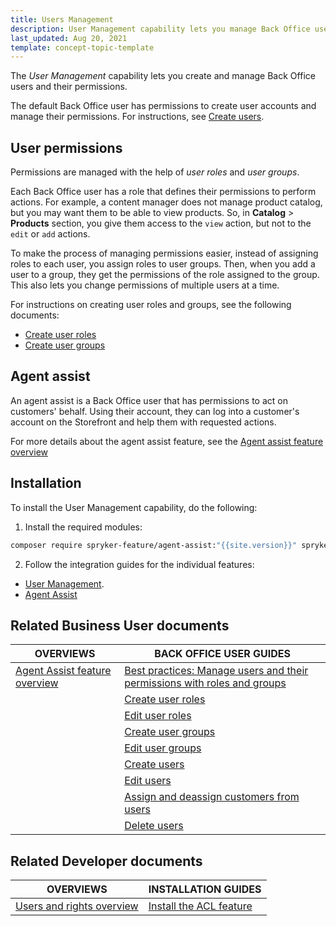 ```yaml
---
title: Users Management
description: User Management capability lets you manage Back Office users.
last_updated: Aug 20, 2021
template: concept-topic-template
---
```


The *User Management* capability lets you create and manage Back Office users and their permissions.

The default Back Office user has permissions to create user accounts and manage their permissions. For instructions, see [Create users](/docs/pbc/all/user-management/{{page.version}}/base-shop/manage-in-the-back-office/manage-users/create-users.html).

## User permissions

Permissions are managed with the help of *user roles* and *user groups*.

Each Back Office user has a role that defines their permissions to perform actions. For example, a content manager does not manage product catalog, but you may want them to be able to view products. So, in **Catalog** > **Products** section, you give them access to the `view` action, but not to the `edit` or `add` actions.

To make the process of managing permissions easier, instead of assigning roles to each user, you assign roles to user groups. Then, when you add a user to a group, they get the permissions of the role assigned to the group. This also lets you change permissions of multiple users at a time.

For instructions on creating user roles and groups, see the following documents:

* [Create user roles](/docs/pbc/all/user-management/{{page.version}}/base-shop/manage-in-the-back-office/manage-user-roles/create-user-roles.html)
* [Create user groups](/docs/pbc/all/user-management/{{page.version}}/base-shop/manage-in-the-back-office/manage-user-groups/create-user-groups.html)

## Agent assist

An agent assist is a Back Office user that has permissions to act on customers' behalf. Using their account, they can log into a customer's account on the Storefront and help them with requested actions.

For more details about the agent assist feature, see the [Agent assist feature overview](/docs/pbc/all/user-management/{{page.version}}/base-shop/agent-assist-feature-overview.html)

## Installation

To install the User Management capability, do the following:

1. Install the required modules:
```bash
composer require spryker-feature/agent-assist:"{{site.version}}" spryker-feature/acl:"{{site.version}}" --update-with-dependencies
```
2. Follow the integration guides for the individual features:
* [User Management](#related-developer-documents).
* [Agent Assist](/docs/pbc/all/user-management/{{page.version}}/base-shop/agent-assist-feature-overview.html#related-developer-documents)

## Related Business User documents

| OVERVIEWS | BACK OFFICE USER GUIDES|
| - |---|
| [Agent Assist feature overview](/docs/pbc/all/user-management/{{page.version}}/base-shop/agent-assist-feature-overview.html) | [Best practices: Manage users and their permissions with roles and groups](/docs/pbc/all/user-management/{{page.version}}/base-shop/manage-in-the-back-office/best-practices-manage-users-and-their-permissions-with-roles-and-groups.html)|
| | [Create user roles](/docs/pbc/all/user-management/{{page.version}}/base-shop/manage-in-the-back-office/manage-user-roles/create-user-roles.html) |
| | [Edit user roles](/docs/pbc/all/user-management/{{page.version}}/base-shop/manage-in-the-back-office/manage-user-roles/edit-user-roles.html) |
| | [Create user groups](/docs/pbc/all/user-management/{{page.version}}/base-shop/manage-in-the-back-office/manage-user-groups/create-user-groups.html) |
| | [Edit user groups](/docs/pbc/all/user-management/{{page.version}}/base-shop/manage-in-the-back-office/manage-user-groups/edit-user-groups.html) |
| | [Create users](/docs/pbc/all/user-management/{{page.version}}/base-shop/manage-in-the-back-office/manage-users/create-users.html) |
| | [Edit users](/docs/pbc/all/user-management/{{page.version}}/base-shop/manage-in-the-back-office/manage-users/edit-users.html) |
| | [Assign and deassign customers from users](/docs/pbc/all/user-management/{{page.version}}/base-shop/manage-in-the-back-office/manage-users/assign-and-deassign-customers-from-users.html) |
| | [Delete users](/docs/pbc/all/user-management/{{page.version}}/base-shop/manage-in-the-back-office/manage-users/delete-users.html) |

## Related Developer documents

| OVERVIEWS | INSTALLATION GUIDES |
| - | - |
| [Users and rights overview](/docs/pbc/all/user-management/{{page.version}}/base-shop/user-and-rights-overview.html) | [Install the ACL feature](/docs/pbc/all/user-management/202204.0/install-and-upgrade/install-the-acl-feature.html)
